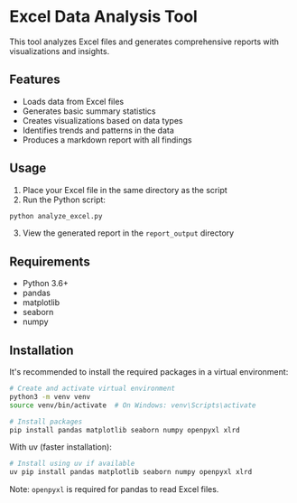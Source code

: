# Excel Data Analysis Tool

This tool analyzes Excel files and generates comprehensive reports with visualizations and insights.

## Features

- Loads data from Excel files
- Generates basic summary statistics
- Creates visualizations based on data types
- Identifies trends and patterns in the data
- Produces a markdown report with all findings

## Usage

1. Place your Excel file in the same directory as the script
2. Run the Python script:

```bash
python analyze_excel.py
```

3. View the generated report in the `report_output` directory

## Requirements

- Python 3.6+
- pandas
- matplotlib
- seaborn
- numpy

## Installation

It's recommended to install the required packages in a virtual environment:

```bash
# Create and activate virtual environment
python3 -m venv venv
source venv/bin/activate  # On Windows: venv\Scripts\activate

# Install packages
pip install pandas matplotlib seaborn numpy openpyxl xlrd
```

With uv (faster installation):
```bash
# Install using uv if available
uv pip install pandas matplotlib seaborn numpy openpyxl xlrd
```

Note: `openpyxl` is required for pandas to read Excel files.